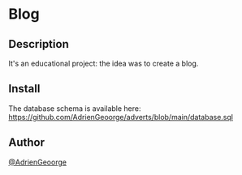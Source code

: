 # Blog

## Description

It's an educational project: the idea was to create a blog.

## Install

The database schema is available here:  
https://github.com/AdrienGeoorge/adverts/blob/main/database.sql

## Author
[@AdrienGeoorge](https://github.com/AdrienGeoorge)